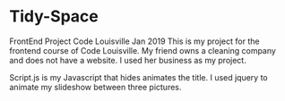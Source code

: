 # Tidy-Space
FrontEnd Project
Code Louisville Jan 2019
This is my project for the frontend course of Code Louisville. 
My friend owns a cleaning company and does not have a website. I used her business as my project.

Script.js is my Javascript that hides animates the title.
I used jquery to animate my slideshow between three pictures. 